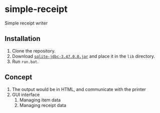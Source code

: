 # simple-receipt

Simple receipt writer

## Installation

1. Clone the repository.
2. Download [`sqlite-jdbc-3.47.0.0.jar`](https://github.com/xerial/sqlite-jdbc?tab=readme-ov-file#download) and place it in the `lib` directory.
3. Run `run.bat`.

## Concept

1. The output would be in HTML, and communicate with the printer
2. GUI interface
    1. Managing item data
    2. Managing receipt data
